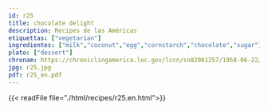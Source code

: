 ```yaml
---
id: r25
title: chocolate delight
description: Recipes de las Américas
etiquettas: ["vegetarian"]
ingredientes: ["milk","coconut","egg","cornstarch","chocolate","sugar"]
plato: ["dessert"]
chronam: https://chroniclingamerica.loc.gov/lccn/sn82001257/1958-06-22/ed-1/seq-5/
jpg: r25.jpg
pdf: r25_en.pdf
---
```


{{< readFile file="./html/recipes/r25.en.html">}}